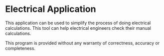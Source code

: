 # Electrical Application
This application can be used to simplify the process of doing electrical calculations.
This tool can help electrical engineers check their manual calculations. 

This program is provided without any warranty of correctness, accuracy or completeness. 